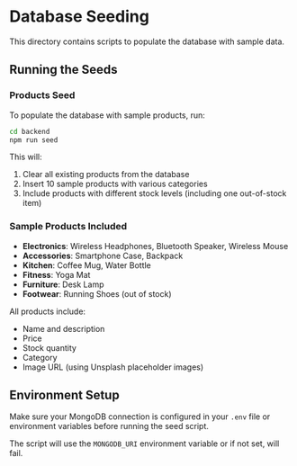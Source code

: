 # Database Seeding

This directory contains scripts to populate the database with sample data.

## Running the Seeds

### Products Seed

To populate the database with sample products, run:

```bash
cd backend
npm run seed
```

This will:
1. Clear all existing products from the database
2. Insert 10 sample products with various categories
3. Include products with different stock levels (including one out-of-stock item)

### Sample Products Included

- **Electronics**: Wireless Headphones, Bluetooth Speaker, Wireless Mouse
- **Accessories**: Smartphone Case, Backpack
- **Kitchen**: Coffee Mug, Water Bottle
- **Fitness**: Yoga Mat
- **Furniture**: Desk Lamp
- **Footwear**: Running Shoes (out of stock)

All products include:
- Name and description
- Price
- Stock quantity
- Category
- Image URL (using Unsplash placeholder images)

## Environment Setup

Make sure your MongoDB connection is configured in your `.env` file or environment variables before running the seed script.

The script will use the `MONGODB_URI` environment variable or if not set, will fail.